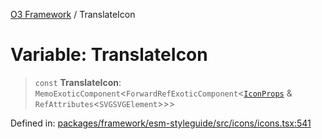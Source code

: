 [O3 Framework](../API.md) / TranslateIcon

# Variable: TranslateIcon

> `const` **TranslateIcon**: `MemoExoticComponent`\<`ForwardRefExoticComponent`\<[`IconProps`](../type-aliases/IconProps.md) & `RefAttributes`\<`SVGSVGElement`\>\>\>

Defined in: [packages/framework/esm-styleguide/src/icons/icons.tsx:541](https://github.com/its-kios09/openmrs-esm-core/blob/main/packages/framework/esm-styleguide/src/icons/icons.tsx#L541)
